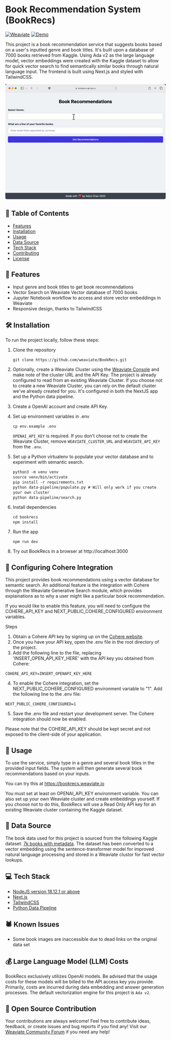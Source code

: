 # Book Recommendation System (BookRecs)

[![Weaviate](https://img.shields.io/static/v1?label=powered%20by&message=Weaviate%20%E2%9D%A4&color=green&style=flat-square)](https://weaviate.io/)
[![Demo](https://img.shields.io/badge/Check%20out%20the%20demo!-yellow?&style=flat-square&logo=react&logoColor=white)](https://book-recommender-junling.vercel.app/)

This project is a book recommendation service that suggests books based on a user's inputted genre and book titles. It's built upon a database of 7000 books retrieved from Kaggle. Using Ada v2 as the large language model, vector embeddings were created with the Kaggle dataset to allow for quick vector search to find semantically similar books through natural language input. The frontend is built using Next.js and styled with TailwindCSS.

![Project Screenshot](/BookRecs.gif)

## 📑 Table of Contents

- [Features](#features)
- [Installation](#installation)
- [Usage](#usage)
- [Data Source](#data-source)
- [Tech Stack](#tech-stack)
- [Contributing](#contributing)
- [License](#license)

## 💫 Features

- Input genre and book titles to get book recommendations
- Vector Search on Weaviate Vector database of 7000 books
- Jupyter Notebook workflow to access and store vector embeddings in Weaviate
- Responsive design, thanks to TailwindCSS

## 🛠 Installation

To run the project locally, follow these steps:

1. Clone the repository

   ```
   git clone https://github.com/weaviate/BookRecs.git
   ```

2. Optionally, create a Weaviate Cluster using the [Weaviate Console](https://console.weaviate.cloud/) and make note of the cluster URL and the API Key. The project is already configured to read from an existing Weaviate Cluster. If you choose not to create a new Weaviate Cluster, you can rely on the default cluster we've already created for you. It's configured in both the NextJS app and the Python data pipeline.

3. Create a OpenAI account and create API Key.

4. Set up environment variables in .env

   ```
   cp env.example .env
   ```

   `OPENAI_API_KEY` is required. If you don't choose not to create the Weaviate Cluster, remove `WEAVIATE_CLUSTER_URL` and `WEAVIATE_API_KEY` from the `.env`.

5. Set up a Python virtualenv to populate your vector database and to experiment with semantic search.

   ```
   python3 -m venv venv
   source venv/bin/activate
   pip install -r requirements.txt
   python data-pipeline/populate.py # Will only work if you create your own cluster
   python data-pipeline/search.py
   ```

6. Install dependencies
   ```
   cd bookrecs
   npm install
   ```
7. Run the app
   ```
   npm run dev
   ```
8. Try out BookRecs in a browser at http://localhost:3000

## 🤝 Configuring Cohere Integration

This project provides book recommendations using a vector database for semantic search. An additional feature is the integration with Cohere through the Weaviate Generative Search module, which provides explainations as to why a user might like a particular book recommendation.

If you would like to enable this feature, you will need to configure the COHERE_API_KEY and NEXT_PUBLIC_COHERE_CONFIGURED environment variables.

Steps

1. Obtain a Cohere API key by signing up on the [Cohere website](https://cohere.com).
2. Once you have your API key, open the .env file in the root directory of the project.
3. Add the following line to the file, replacing 'INSERT_OPEN_API_KEY_HERE' with the API key you obtained from Cohere:

```
COHERE_API_KEY=INSERT_OPENAPI_KEY_HERE
```

4. To enable the Cohere integration, set the NEXT_PUBLIC_COHERE_CONFIGURED environment variable to "1". Add the following line to the .env file:

```
NEXT_PUBLIC_COHERE_CONFIGURED=1
```

5. Save the .env file and restart your development server. The Cohere integration should now be enabled.

Please note that the COHERE_API_KEY should be kept secret and not exposed to the client-side of your application.

## 🧰 Usage

To use the service, simply type in a genre and several book titles in the provided input fields. The system will then generate several book recommendations based on your inputs.

You can try this at https://bookrecs.weaviate.io

You must set at least on OPENAI_API_KEY environment variable. You can also set up your own Weaviate cluster and create embeddings yourself. If you choose not to do this, BookRecs will use a Read Only API key for an existing Weaviate cluster containing the Kaggle dataset.

## 💾 Data Source

The book data used for this project is sourced from the following Kaggle dataset: [7k books with metadata](https://www.kaggle.com/datasets/dylanjcastillo/7k-books-with-metadata). The dataset has been converted to a vector embedding using the sentence-transformer model for improved natural language processing and stored in a Weaviate clustor for fast vector lookups.

## 💻 Tech Stack

- [NodeJS version 18.12.1 or above](https://nodejs.org/)
- [Next.js](https://nextjs.org/)
- [TailwindCSS](https://tailwindcss.com/)
- [Python Data Pipeline](https://python.org/)

## 🕷 Known Issues

- Some book images are inaccessible due to dead links on the original data set

## 💰 Large Language Model (LLM) Costs

BookRecs exclusively utilizes OpenAI models. Be advised that the usage costs for these models will be billed to the API access key you provide. Primarily, costs are incurred during data embedding and answer generation processes. The default vectorization engine for this project is `Ada v2`.

## 💖 Open Source Contribution

Your contributions are always welcome! Feel free to contribute ideas, feedback, or create issues and bug reports if you find any! Visit our [Weaviate Community Forum](https://forum.weaviate.io/) if you need any help!
